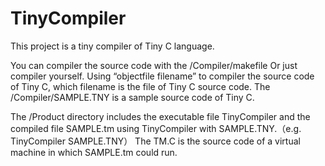 # TinyCompiler
This project is a tiny compiler of Tiny C language.

You can compiler the source code with the /Compiler/makefile 
Or just compiler yourself.
Using “objectfile filename” to compiler the source code of Tiny C,
which filename is the file of Tiny C source code. The /Compiler/SAMPLE.TNY 
is a sample source code of Tiny C.

The /Product directory includes the executable file TinyCompiler and the compiled 
file SAMPLE.tm using TinyCompiler with SAMPLE.TNY.（e.g. TinyCompiler SAMPLE.TNY）
The TM.C is the source code of a virtual machine in which SAMPLE.tm could run.
